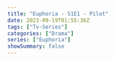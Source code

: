 ```yaml
---
title: "Euphoria - S1E1 - Pilot"
date: 2023-09-19T01:55:36Z
tags: ["Tv-Series"]
categories: ["Drama"]
series: ["Euphoria"]
showSummary: false
---
```


  <mux-player stream-type="on-demand"
  src="https://kp3d-my.sharepoint.com/personal/ryoo_kp3d_onmicrosoft_com/_layouts/15/download.aspx?share=EbO-fm8iePdHh_pA_6yOKfkBxUGeqYvaqZ43L8_YYk5FVQ" metadata-video-title="Euphoria - S1E1 - Pilot" prefer-playback="mse" controls>
  </mux-player>
  
  
  <script src="https://cdn.jsdelivr.net/npm/@mux/mux-player"></script>
  
   <script id="qMJV1pFpKcCNCnK4Ttkur00tQYRiGWEb8iIuc1Ep33do" type="application/ld+json">
 {
  "@context": "https://schema.org/",
  "@type": "VideoObject",
  "name": "Euphoria - S1E1 - Pilot",
  "contentUrl": "https://stream.mux.com/qMJV1pFpKcCNCnK4Ttkur00tQYRiGWEb8iIuc1Ep33do.m3u8",
  "thumbnailUrl": "https://www.themoviedb.org/t/p/original/dbFJUbalwWQPvUTnv9YAoRvdXuV.jpg?width=314&fit_mode=preserve&time=25",
  "uploadDate": "2023-09-19T01:55:36Z",
}

</script>
